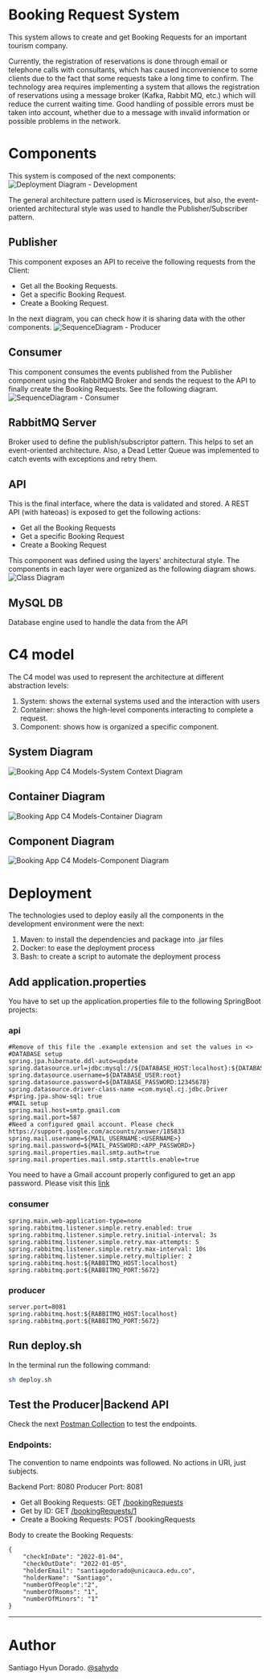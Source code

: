 # Booking Request System	

This system allows to create and get Booking Requests for an important tourism company.

Currently, the registration of reservations is done through email or telephone calls with consultants, which has caused inconvenience to some clients due to the fact that some requests take a long time to confirm.
The technology area requires implementing a system that allows the registration of reservations using a message broker (Kafka, Rabbit MQ, etc.) which will reduce the current waiting time. Good handling of possible errors must be taken into account, whether due to a message with invalid information or possible problems in the network.


# Components

This system is composed of the next components:
![Deployment Diagram - Development](docs/uml/Deployment%20Diagram%20-%20Development.jpg)

The general architecture pattern used is Microservices, but also, the event-oriented architectural style was used to handle the Publisher/Subscriber pattern.
## Publisher


This component exposes an API to receive the following requests from the Client:

- Get all the Booking Requests.
- Get a specific Booking Request.
- Create a Booking Request.

In the next diagram, you can check how it is sharing data with the other components.
![SequenceDiagram - Producer](docs/uml/SequenceDiagram%20-%20Producer.jpg)
## Consumer

This component consumes the events published from the Publisher component using the RabbitMQ Broker and sends the request to the API to finally create the Booking Requests. See the following diagram.
![SequenceDiagram - Consumer](docs/uml/SequenceDiagram%20-%20Consumer.jpg)

## RabbitMQ Server

Broker used to define the publish/subscriptor pattern. This helps to set an event-oriented architecture. Also, a Dead Letter Queue was implemented to catch events with exceptions and retry them.

## API

This is the final interface, where the data is validated and stored. A REST API (with hateoas) is exposed to get the following actions:

- Get all the Booking Requests
- Get a specific Booking Request
- Create a Booking Request

This component was defined using the layers' architectural style. The components in each layer were organized as the following diagram shows.
![Class Diagram](docs/uml/Class%20Diagram.jpg)

## MySQL DB

Database engine used to handle the data from the API

# C4 model

The C4 model was used to represent the architecture at different abstraction levels:

1. System: shows the external systems used and the interaction with users
2. Container: shows the high-level components interacting to complete a request.
3. Component: shows how is organized a specific component.

## System Diagram

![Booking App C4 Models-System Context Diagram](docs/c4/Booking%20App%20C4%20Models-System%20Context%20Diagram.jpg)

## Container Diagram

![Booking App C4 Models-Container Diagram](docs/c4/Booking%20App%20C4%20Models-Container%20Diagram.jpg)

## Component Diagram


![Booking App C4 Models-Component Diagram](docs/c4/Booking%20App%20C4%20Models-Component%20Diagram.jpg)

# Deployment

The technologies used to deploy easily all the components in the development environment were the next:

1. Maven: to install the dependencies and package into .jar files
2. Docker: to ease the deployment process
3. Bash: to create a script to automate the deployment process

## Add application.properties

You have to set up the application.properties file to the following SpringBoot projects:

### api

 ```
#Remove of this file the .example extension and set the values in <>
#DATABASE setup
spring.jpa.hibernate.ddl-auto=update
spring.datasource.url=jdbc:mysql://${DATABASE_HOST:localhost}:${DATABASE_PORT:3307}/${DATABASE_NAME:booking_app_db}
spring.datasource.username=${DATABASE_USER:root}
spring.datasource.password=${DATABASE_PASSWORD:12345678}
spring.datasource.driver-class-name =com.mysql.cj.jdbc.Driver
#spring.jpa.show-sql: true
#MAIL setup
spring.mail.host=smtp.gmail.com
spring.mail.port=587
#Need a configured gmail account. Please check https://support.google.com/accounts/answer/185833
spring.mail.username=${MAIL_USERNAME:<USERNAME>}
spring.mail.password=${MAIL_PASSWORD:<APP_PASSWORD>}
spring.mail.properties.mail.smtp.auth=true
spring.mail.properties.mail.smtp.starttls.enable=true
```

You need to have a Gmail account properly configured to get an app password. Please visit this [link](https://support.google.com/accounts/answer/185833)

### consumer

```
spring.main.web-application-type=none
spring.rabbitmq.listener.simple.retry.enabled: true
spring.rabbitmq.listener.simple.retry.initial-interval: 3s
spring.rabbitmq.listener.simple.retry.max-attempts: 5
spring.rabbitmq.listener.simple.retry.max-interval: 10s
spring.rabbitmq.listener.simple.retry.multiplier: 2
spring.rabbitmq.host:${RABBITMQ_HOST:localhost}
spring.rabbitmq.port:${RABBITMQ_PORT:5672}
```

### producer

```
server.port=8081
spring.rabbitmq.host:${RABBITMQ_HOST:localhost}
spring.rabbitmq.port:${RABBITMQ_PORT:5672}
```

## Run deploy.sh

In the terminal run the following command:

```bash
sh deploy.sh
```

## Test the Producer|Backend API

Check the next [Postman Collection](docs/BookingRequest%20API%20-%20Postman%20Collection.postman_collection.json) to test the endpoints.

### Endpoints:
The convention to name endpoints was followed. No actions in URI, just subjects.

Backend Port: 8080
Producer Port: 8081

- Get all Booking Requests: GET [/bookingRequests](http://localhost:8081/bookingRequests)
- Get by ID: GET [/bookingRequests/1]([/bookingRequests](http://localhost:8081/bookingRequests/1))
- Create a Booking Requests: POST /bookingRequests

Body to create the Booking Requests:
```
{
    "checkInDate": "2022-01-04",
    "checkOutDate": "2022-01-05",
    "holderEmail": "santiagodorado@unicauca.edu.co",
    "holderName": "Santiago",
    "numberOfPeople":"2",
    "numberOfRooms": "1",
    "numberOfMinors": "1"
}
```
___

# Author
Santiago Hyun Dorado. [@sahydo](https://sahydo.com/)